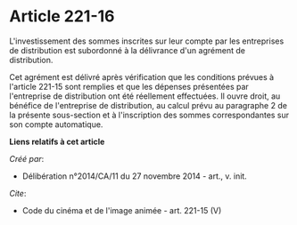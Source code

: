 # Article 221-16

L'investissement des sommes inscrites sur leur compte par les entreprises de distribution est subordonné à la délivrance d'un
agrément de distribution. 

Cet agrément est délivré après vérification que les conditions prévues à l'article 221-15 sont remplies et que les dépenses
présentées par l'entreprise de distribution ont été réellement effectuées. Il ouvre droit, au bénéfice de l'entreprise de
distribution, au calcul prévu au paragraphe 2 de la présente sous-section et à l'inscription des sommes correspondantes sur
son compte automatique.

**Liens relatifs à cet article**

_Créé par_:

  - Délibération n°2014/CA/11 du 27 novembre 2014 - art., v. init.

_Cite_:

  - Code du cinéma et de l'image animée - art. 221-15 (V)
